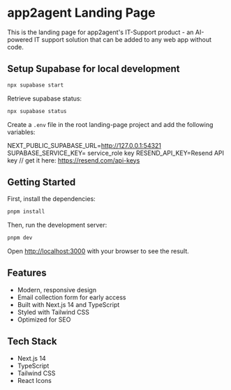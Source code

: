 # app2agent Landing Page

This is the landing page for app2agent's IT-Support product - an AI-powered IT support solution that can be added to any web app without code.

## Setup Supabase for local development

```bash
npx supabase start
```

Retrieve supabase status:

```bash
npx supabase status
```

Create a `.env` file in the root landing-page project and add the following variables:

NEXT_PUBLIC_SUPABASE_URL=http://127.0.0.1:54321
SUPABASE_SERVICE_KEY= service_role key
RESEND_API_KEY=Resend API key // get it here: https://resend.com/api-keys

## Getting Started

First, install the dependencies:

```bash
pnpm install
```

Then, run the development server:

```bash
pnpm dev
```

Open [http://localhost:3000](http://localhost:3000) with your browser to see the result.

## Features

- Modern, responsive design
- Email collection form for early access
- Built with Next.js 14 and TypeScript
- Styled with Tailwind CSS
- Optimized for SEO

## Tech Stack

- Next.js 14
- TypeScript
- Tailwind CSS
- React Icons
